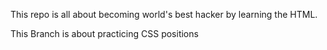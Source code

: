 This repo is all about becoming world's best hacker by learning the HTML.

This Branch is about practicing CSS positions
